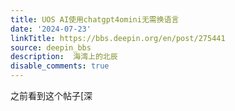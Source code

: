 ```yaml
---
title: UOS AI使用chatgpt4omini无需换语言
date: '2024-07-23'
linkTitle: https://bbs.deepin.org/en/post/275441
source: deepin_bbs
description:  海湾上的北辰 
disable_comments: true
---
```

之前看到这个帖子[深
